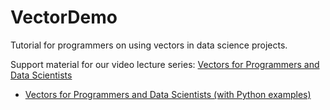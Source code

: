 # VectorDemo

Tutorial for programmers on using vectors in data science projects.

Support material for our video lecture series: [Vectors for Programmers and Data Scientists](https://www.youtube.com/playlist?list=PLAKBwakacHbQP4h3apZihw1wb5cGvXby1)

  * [Vectors for Programmers and Data Scientists (with Python examples)](https://youtu.be/-UlILADHARI)


